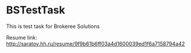 # BSTestTask
This is test task for Brokeree Solutions

Resume link: http://saratov.hh.ru/resume/9f9b61b6ff03a4d1600039ed1f6a7158794a42
